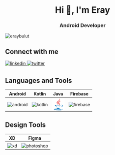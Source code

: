 <h1 align="center">Hi 👋, I'm Eray</h1>
<h3 align="center">Android Developer</h3>

<p align="left"> <img src="https://komarev.com/ghpvc/?username=eraybulut&label=Profile%20views&color=0e75b6&style=flat" alt="eraybulut" /> </p>

## Connect with me 
<a href="https://linkedin.com/in/eraybulutlar" target="_blank">
<img src=https://img.shields.io/badge/linkedin-%231E77B5.svg?&style=for-the-badge&logo=linkedin&logoColor=white alt=linkedin style="margin-bottom: 5px;" />
</a>
<a href="https://twitter.com/eraybulutlar" target="_blank">
<img src=https://img.shields.io/badge/twitter-%2300acee.svg?&style=for-the-badge&logo=twitter&logoColor=white alt=twitter style="margin-bottom: 5px;" />
</a> 
</div>  

<h2 align="left">Languages and Tools </h2>

| Android | Kotlin | Java | Firebase 
| :-: | :-: | :-: | :-: | 
|<img align="center" src="https://developer.android.com/images/logos/android.svg" alt="android" width="40" height="40"/>|<img align="center" src="https://www.vectorlogo.zone/logos/kotlinlang/kotlinlang-icon.svg" alt="kotlin" width="40" height="40"/>|<img align="center" src="https://raw.githubusercontent.com/devicons/devicon/master/icons/java/java-original.svg" alt="java" width="40" height="40"/>|<img align="center" src="https://www.vectorlogo.zone/logos/firebase/firebase-icon.svg" alt="firebase" width="40" height="40https://raw.githubusercontent.com/devicons/devicon/master/icons/java/java-original.svg" alt="java" width="40" height="40"/>|<img align="center" src="https://www.vectorlogo.zone/logos/kotlinlang/kotlinlang-icon.svg" alt="kotlin" width="40" height="40"/>|<img align="center" src="https://raw.githubusercontent.com/devicons/devicon/master/icons/linux/linux-original.svg" alt="linux" width="40" height="40"/>|<img align="center" src="https://raw.githubusercontent.com/devicons/devicon/master/icons/python/python-original.svg" alt="python" width="40" height="40"/>|<img align="center" src="https://www.vectorlogo.zone/logos/unity3d/unity3d-icon.svg" alt="unity" width="40" height="40"/>|

<h2 align="left">Design Tools </h2>

| XD | Figma |
| :-: | :-: | 
|<img align="center" src="https://cdn.worldvectorlogo.com/logos/adobe-xd.svg" alt="xd" width="40" height="40"/>|<img align="center" src="https://cdn.worldvectorlogo.com/logos/figma-5.svg" alt="photoshop" width="40" height="40"/>|<img align="center" src="/>|
